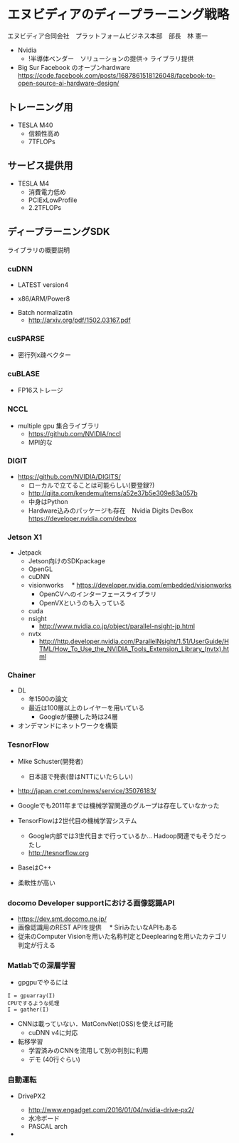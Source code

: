 # エヌビディアのディープラーニング戦略

エヌビディア合同会社　プラットフォームビジネス本部　部長　林 憲一

* Nvidia
  * !半導体ベンダー　ソリューションの提供-> ライブラリ提供
* Big Sur Facebook のオープンhardware
  https://code.facebook.com/posts/1687861518126048/facebook-to-open-source-ai-hardware-design/

## トレーニング用

* TESLA M40
  * 信頼性高め
  * 7TFLOPs

## サービス提供用

+ TESLA M4
  * 消費電力低め
  * PCIExLowProfile
  * 2.2TFLOPs

## ディープラーニングSDK

ライブラリの概要説明

### cuDNN

* LATEST version4
+ x86/ARM/Power8
* Batch normalizatin
  * http://arxiv.org/pdf/1502.03167.pdf

### cuSPARSE

* 密行列x疎ベクター

### cuBLASE

+ FP16ストレージ

### NCCL

* multiple gpu 集合ライブラリ
  * https://github.com/NVIDIA/nccl
  * MPI的な

### DIGIT

* https://github.com/NVIDIA/DIGITS/
  * ローカルで立てることは可能らしい(要登録?)
  * http://qiita.com/kendemu/items/a52e37b5e309e83a057b
  * 中身はPython
  * Hardware込みのパッケージも存在　Nvidia Digits DevBox　https://developer.nvidia.com/devbox

### Jetson X1

* Jetpack
  * Jetson向けのSDKpackage
  * OpenGL
  * cuDNN
  * visionworks
  　* https://developer.nvidia.com/embedded/visionworks
    * OpenCVへのインターフェースライブラリ
    * OpenVXというのも入っている
  * cuda
  * nsight
    * http://www.nvidia.co.jp/object/parallel-nsight-jp.html
  * nvtx
    * http://http.developer.nvidia.com/ParallelNsight/1.51/UserGuide/HTML/How_To_Use_the_NVIDIA_Tools_Extension_Library_(nvtx).html

### Chainer

* DL
  * 年1500の論文
  * 最近は100層以上のレイヤーを用いている
    * Googleが優勝した時は24層
* オンデマンドにネットワークを構築    

### TesnorFlow

* Mike Schuster(開発者)
  * 日本語で発表(昔はNTTにいたらしい)

* http://japan.cnet.com/news/service/35076183/
* Googleでも2011年までは機械学習関連のグループは存在していなかった
* TensorFlowは2世代目の機械学習システム
  * Google内部では3世代目まで行っているか... Hadoop関連でもそうだったし
  * http://tesnorflow.org
* BaseはC++
* 柔軟性が高い

### docomo Developer supportにおける画像認識API

* https://dev.smt.docomo.ne.jp/
* 画像認識用のREST APIを提供
　* SiriみたいなAPIもある
* 従来のComputer Visionを用いた名称判定とDeeplearingを用いたカテゴリ判定が行える

### Matlabでの深層学習

+ gpgpuでやるには
```
I = gpuarray(I)
CPUでするような処理
I = gather(I)
```

* CNNは載っていない．MatConvNet(OSS)を使えば可能
  * cuDNN v4に対応
* 転移学習
  * 学習済みのCNNを流用して別の判別に利用
  * デモ (40行ぐらい)

### 自動運転

* DrivePX2
  * http://www.engadget.com/2016/01/04/nvidia-drive-px2/
  * 水冷ボード
  * PASCAL arch

*
